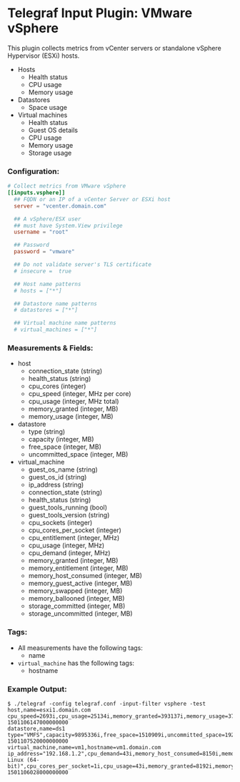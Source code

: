 # Telegraf Input Plugin: VMware vSphere

This plugin collects metrics from vCenter servers or standalone vSphere Hypervisor (ESXi) hosts.

- Hosts 
    - Health status
    - CPU usage
    - Memory usage
- Datastores 
    - Space usage
- Virtual machines
    - Health status
    - Guest OS details
    - CPU usage
    - Memory usage
    - Storage usage

### Configuration:

```toml
# Collect metrics from VMware vSphere
[[inputs.vsphere]]
  ## FQDN or an IP of a vCenter Server or ESXi host
  server = "vcenter.domain.com"

  ## A vSphere/ESX user
  ## must have System.View privilege
  username = "root"

  ## Password
  password = "vmware"

  ## Do not validate server's TLS certificate
  # insecure =  true

  ## Host name patterns
  # hosts = ["*"]

  ## Datastore name patterns
  # datastores = ["*"]

  ## Virtual machine name patterns
  # virtual_machines = ["*"]
```

### Measurements & Fields:

- host
    - connection_state (string)
    - health_status (string)
    - cpu_cores (integer)
    - cpu_speed (integer, MHz per core)
    - cpu_usage (integer, MHz total)
    - memory_granted (integer, MB)
    - memory_usage (integer, MB)
- datastore
    - type (string)
    - capacity (integer, MB)
    - free_space (integer, MB)
    - uncommitted_space (integer, MB)
- virtual_machine
    - guest_os_name (string)
    - guest_os_id (string)
    - ip_address (string)
    - connection_state (string)
    - health_status (string)
    - guest_tools_running (bool)
    - guest_tools_version (string)
    - cpu_sockets (integer)
    - cpu_cores_per_socket  (integer)
    - cpu_entitlement (integer, MHz)
    - cpu_usage (integer, MHz)
    - cpu_demand (integer, MHz)
    - memory_granted (integer, MB)
    - memory_entitlement (integer, MB)
    - memory_host_consumed (integer, MB)
    - memory_guest_active (integer, MB)
    - memory_swapped (integer, MB)
    - memory_ballooned (integer, MB)
    - storage_committed (integer, MB)
    - storage_uncommitted (integer, MB)

### Tags:

- All measurements have the following tags:
    - name
- `virtual_machine` has the following tags:
    - hostname

<!---
### Sample Queries:

```
SELECT mean("host_mem_usage") FROM "vm_metrics" WHERE "name" =~ /^$VM$/ AND $timeFilter GROUP BY time($interval) fill(null) // Memory used
SELECT mean("max_mem_usage") FROM "vm_metrics" WHERE "name" =~ /^$VM$/ AND $timeFilter GROUP BY time($interval) fill(null) // Max memory
```
--->

### Example Output:

```
$ ./telegraf -config telegraf.conf -input-filter vsphere -test
host,name=esxi1.domain.com cpu_speed=2693i,cpu_usage=25134i,memory_granted=393137i,memory_usage=376990i,connection_state="connected",health_status="green",cpu_cores=16i 1501106147000000000
datastore,name=ds1 type="VMFS",capacity=9895336i,free_space=1510909i,uncommitted_space=19212208i 1501107520000000000
virtual_machine,name=vm1,hostname=vm1.domain.com ip_address="192.168.1.2",cpu_demand=43i,memory_host_consumed=8150i,memory_ballooned=0i,memory_entitlement=8192i,memory_swapped=0i,guest_os_id="ubuntu64Guest",connection_state="connected",health_status="green",guest_tools_running=true,guest_tools_version="guestToolsUnmanaged",cpu_entitlement=2194i,cpu_sockets=1i,storage_uncommitted=4786i,storage_committed=57669i,guest_os_name="Ubuntu Linux (64-bit)",cpu_cores_per_socket=1i,cpu_usage=43i,memory_granted=8192i,memory_guest_active=737i 1501106028000000000
```
